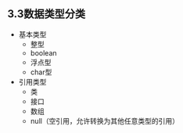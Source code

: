 ## 3.3数据类型分类

* 基本类型
	* 整型
	* boolean
	* 浮点型
	* char型
* 引用类型
	* 类
	* 接口
	* 数组
	* null（空引用，允许转换为其他任意类型的引用）

